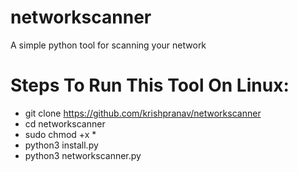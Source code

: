 # networkscanner
A simple python tool for scanning your network

# Steps To Run This Tool On Linux:
- git clone https://github.com/krishpranav/networkscanner
- cd networkscanner
- sudo chmod +x *
- python3 install.py
- python3 networkscanner.py

